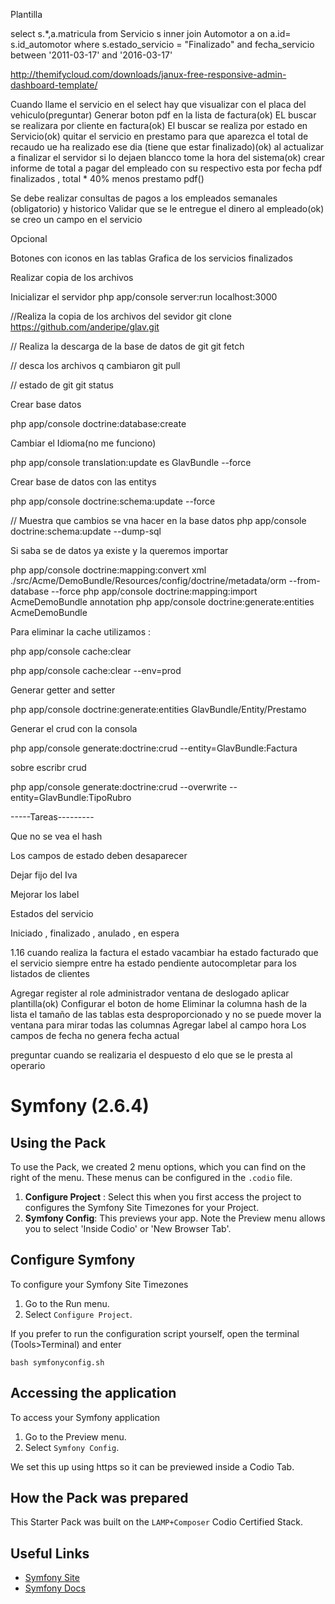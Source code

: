 Plantilla 

select s.*,a.matricula from Servicio s inner join Automotor a on a.id= s.id_automotor where s.estado_servicio = "Finalizado" and fecha_servicio between '2011-03-17' and '2016-03-17'


http://themifycloud.com/downloads/janux-free-responsive-admin-dashboard-template/

Cuando llame el servicio en el select hay que visualizar con el placa del vehiculo(preguntar)
Generar boton pdf en  la lista de factura(ok)
EL buscar se realizara por cliente en factura(ok)
El buscar se realiza por estado en Servicio(ok)
quitar el servicio en prestamo para que aparezca el total de recaudo ue ha realizado ese dia (tiene que estar finalizado)(ok)
al actualizar a finalizar el servidor si lo dejaen blancco tome la hora del sistema(ok)
crear informe de total a pagar del empleado con su respectivo esta por fecha pdf finalizados  , total * 40% menos prestamo pdf()

Se debe realizar consultas de pagos a los empleados semanales (obligatorio) y historico
Validar que se le entregue el dinero al empleado(ok) se creo un campo en el servicio


Opcional 


Botones con iconos en las tablas
Grafica de los servicios finalizados

Realizar copia de los archivos

Inicializar el servidor 
php app/console server:run localhost:3000  


//Realiza la copia de los archivos del sevidor
git clone https://github.com/anderipe/glav.git 


// Realiza la descarga de la base de datos de git
git fetch

// desca los archivos q cambiaron
git pull


// estado de git
git status

Crear base datos

php app/console doctrine:database:create

Cambiar el Idioma(no me funciono)

php app/console translation:update  es GlavBundle --force 


Crear base de datos con las entitys
 
 php app/console doctrine:schema:update --force 
 
 
 // Muestra que cambios se vna hacer en la base datos
 php app/console doctrine:schema:update --dump-sql
 
 Si saba se de datos ya existe 
  y la queremos importar 
  
php app/console doctrine:mapping:convert xml ./src/Acme/DemoBundle/Resources/config/doctrine/metadata/orm --from-database --force
php app/console doctrine:mapping:import AcmeDemoBundle annotation
php app/console doctrine:generate:entities AcmeDemoBundle

Para eliminar la cache utilizamos :

php app/console cache:clear

php app/console cache:clear --env=prod


Generar getter and setter 

php app/console doctrine:generate:entities GlavBundle/Entity/Prestamo


Generar el crud con la consola 

php app/console generate:doctrine:crud --entity=GlavBundle:Factura

sobre escribr crud

php app/console generate:doctrine:crud --overwrite --entity=GlavBundle:TipoRubro 

-----Tareas---------

Que no se vea el hash

Los campos de estado deben desaparecer

Dejar fijo del Iva


Mejorar los label

Estados del servicio

Iniciado , finalizado , anulado , en espera

1.16
cuando realiza la factura el estado vacambiar ha estado facturado
que el servicio siempre entre ha estado pendiente
autocompletar para los listados de clientes

Agregar register al role administrador
ventana de deslogado aplicar plantilla(ok)
Configurar el boton de home
Eliminar la columna hash de la lista
el tamaño de las tablas esta desproporcionado y no se puede mover la ventana para mirar todas las columnas
Agregar label al campo hora
Los campos de fecha no genera fecha actual

preguntar cuando se realizaria el despuesto d elo que se le presta al operario

# Symfony (2.6.4)


## Using the Pack

To use the Pack, we created 2 menu options, which you can find on the right of the menu. These menus can be configured in the `.codio` file.


1. **Configure Project** : Select this when you first access the project to configures the Symfony Site Timezones for your Project.
1. **Symfony Config**: This previews your app. Note the Preview menu allows you to select 'Inside Codio' or 'New Browser Tab'. 

## Configure Symfony
To configure your Symfony Site Timezones

1. Go to the Run menu.
1. Select `Configure Project`.

If you prefer to run the configuration script yourself, open the terminal (Tools>Terminal) and enter

    bash symfonyconfig.sh
    
## Accessing the application

To access your Symfony application

1. Go to the Preview menu.
1. Select `Symfony Config`.


We set this up using https so it can be previewed inside a Codio Tab.

## How the Pack was prepared
This Starter Pack was built on the `LAMP+Composer` Codio Certified Stack.

## Useful Links

- [Symfony Site](http://symfony.com)
- [Symfony Docs](http://symfony.com/doc/current/index.html)


